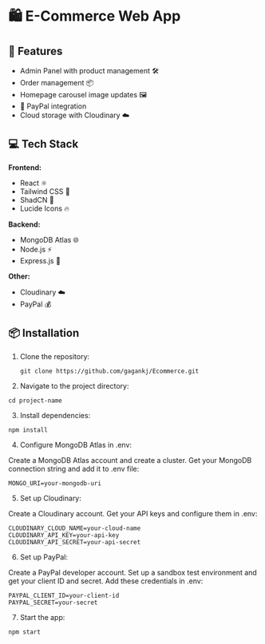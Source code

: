 # 🛍️ E-Commerce Web App

## 🚀 Features
- Admin Panel with product management 🛠️
- Order management 📦
- Homepage carousel image updates 🖼️
- 🛒 PayPal integration
- Cloud storage with Cloudinary ☁️

## 💻 Tech Stack

**Frontend:**
- React ⚛️
- Tailwind CSS 🌊
- ShadCN 🎨
- Lucide Icons 🔥

**Backend:**
- MongoDB Atlas 🌐
- Node.js ⚡
- Express.js 🌱

**Other:**
- Cloudinary ☁️
- PayPal 💰

## 📦 Installation

1. Clone the repository:
   ```
   git clone https://github.com/gagankj/Ecommerce.git
   ```
   
2. Navigate to the project directory:
```
cd project-name
```

3. Install dependencies:

```
npm install
```

4. Configure MongoDB Atlas in .env:

Create a MongoDB Atlas account and create a cluster.
Get your MongoDB connection string and add it to .env file:

```
MONGO_URI=your-mongodb-uri
```

5. Set up Cloudinary:

Create a Cloudinary account.
Get your API keys and configure them in .env:

```
CLOUDINARY_CLOUD_NAME=your-cloud-name
CLOUDINARY_API_KEY=your-api-key
CLOUDINARY_API_SECRET=your-api-secret
```

6. Set up PayPal:

Create a PayPal developer account.
Set up a sandbox test environment and get your client ID and secret.
Add these credentials in .env:

```
PAYPAL_CLIENT_ID=your-client-id
PAYPAL_SECRET=your-secret
```

7. Start the app:

```
npm start
```

